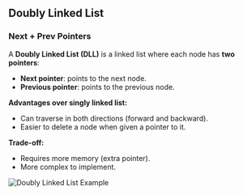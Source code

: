 ## Doubly Linked List

### Next + Prev Pointers

A **Doubly Linked List (DLL)** is a linked list where each node has **two pointers**:

- **Next pointer**: points to the next node.
- **Previous pointer**: points to the previous node.

**Advantages over singly linked list:**

- Can traverse in both directions (forward and backward).
- Easier to delete a node when given a pointer to it.

**Trade-off:**

- Requires more memory (extra pointer).
- More complex to implement.

![Doubly Linked List Example](../photos/)
